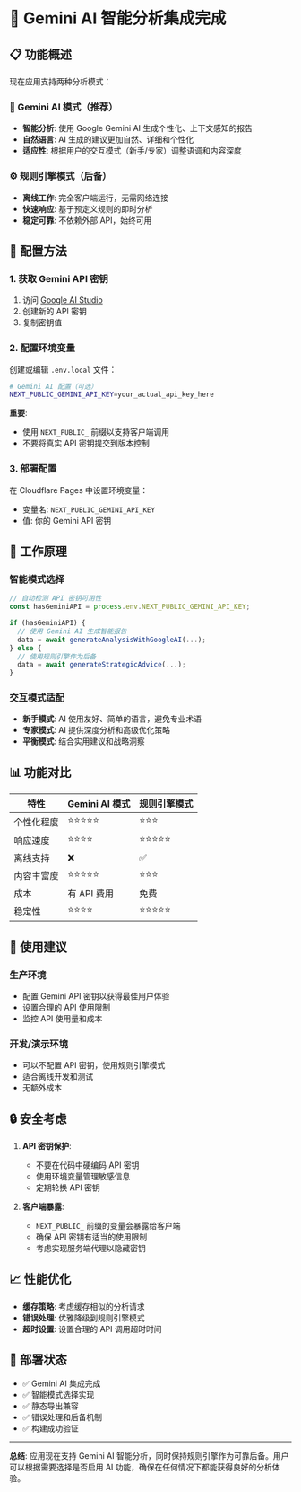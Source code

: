 # 🤖 Gemini AI 智能分析集成完成

## 📋 功能概述

现在应用支持两种分析模式：

### 🧠 Gemini AI 模式（推荐）
- **智能分析**: 使用 Google Gemini AI 生成个性化、上下文感知的报告
- **自然语言**: AI 生成的建议更加自然、详细和个性化
- **适应性**: 根据用户的交互模式（新手/专家）调整语调和内容深度

### ⚙️ 规则引擎模式（后备）
- **离线工作**: 完全客户端运行，无需网络连接
- **快速响应**: 基于预定义规则的即时分析
- **稳定可靠**: 不依赖外部 API，始终可用

## 🔧 配置方法

### 1. 获取 Gemini API 密钥
1. 访问 [Google AI Studio](https://aistudio.google.com/)
2. 创建新的 API 密钥
3. 复制密钥值

### 2. 配置环境变量
创建或编辑 `.env.local` 文件：

```bash
# Gemini AI 配置（可选）
NEXT_PUBLIC_GEMINI_API_KEY=your_actual_api_key_here
```

**重要**: 
- 使用 `NEXT_PUBLIC_` 前缀以支持客户端调用
- 不要将真实 API 密钥提交到版本控制

### 3. 部署配置
在 Cloudflare Pages 中设置环境变量：
- 变量名: `NEXT_PUBLIC_GEMINI_API_KEY`
- 值: 你的 Gemini API 密钥

## 🚀 工作原理

### 智能模式选择
```javascript
// 自动检测 API 密钥可用性
const hasGeminiAPI = process.env.NEXT_PUBLIC_GEMINI_API_KEY;

if (hasGeminiAPI) {
  // 使用 Gemini AI 生成智能报告
  data = await generateAnalysisWithGoogleAI(...);
} else {
  // 使用规则引擎作为后备
  data = await generateStrategicAdvice(...);
}
```

### 交互模式适配
- **新手模式**: AI 使用友好、简单的语言，避免专业术语
- **专家模式**: AI 提供深度分析和高级优化策略
- **平衡模式**: 结合实用建议和战略洞察

## 📊 功能对比

| 特性 | Gemini AI 模式 | 规则引擎模式 |
|------|----------------|--------------|
| 个性化程度 | ⭐⭐⭐⭐⭐ | ⭐⭐⭐ |
| 响应速度 | ⭐⭐⭐⭐ | ⭐⭐⭐⭐⭐ |
| 离线支持 | ❌ | ✅ |
| 内容丰富度 | ⭐⭐⭐⭐⭐ | ⭐⭐⭐ |
| 成本 | 有 API 费用 | 免费 |
| 稳定性 | ⭐⭐⭐⭐ | ⭐⭐⭐⭐⭐ |

## 🎯 使用建议

### 生产环境
- 配置 Gemini API 密钥以获得最佳用户体验
- 设置合理的 API 使用限制
- 监控 API 使用量和成本

### 开发/演示环境
- 可以不配置 API 密钥，使用规则引擎模式
- 适合离线开发和测试
- 无额外成本

## 🔒 安全考虑

1. **API 密钥保护**: 
   - 不要在代码中硬编码 API 密钥
   - 使用环境变量管理敏感信息
   - 定期轮换 API 密钥

2. **客户端暴露**: 
   - `NEXT_PUBLIC_` 前缀的变量会暴露给客户端
   - 确保 API 密钥有适当的使用限制
   - 考虑实现服务端代理以隐藏密钥

## 📈 性能优化

- **缓存策略**: 考虑缓存相似的分析请求
- **错误处理**: 优雅降级到规则引擎模式
- **超时设置**: 设置合理的 API 调用超时时间

## 🎉 部署状态

- ✅ Gemini AI 集成完成
- ✅ 智能模式选择实现
- ✅ 静态导出兼容
- ✅ 错误处理和后备机制
- ✅ 构建成功验证

---

**总结**: 应用现在支持 Gemini AI 智能分析，同时保持规则引擎作为可靠后备。用户可以根据需要选择是否启用 AI 功能，确保在任何情况下都能获得良好的分析体验。